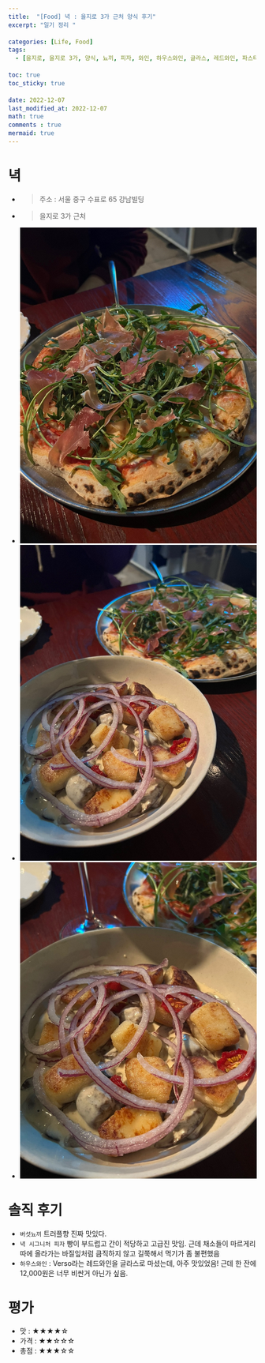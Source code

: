 ```yaml
---
title:  "[Food] 녁 : 을지로 3가 근처 양식 후기"
excerpt: "일기 정리 "

categories: [Life, Food]
tags:
  - [을지로, 을지로 3가, 양식, 뇨끼, 피자, 와인, 하우스와인, 글라스, 레드와인, 파스타, 트러플]

toc: true
toc_sticky: true
 
date: 2022-12-07
last_modified_at: 2022-12-07
math: true
comments : true
mermaid: true
---
```

# 녁
- > 주소 : 서울 중구 수표로 65 강남빌딩
- > 을지로 3가 근처
- ![](/assets/img/food/KakaoTalk_20221207_215225891_01.jpg)
- ![](/assets/img/food/KakaoTalk_20221207_215225891_02.jpg)
- ![](/assets/img/food/KakaoTalk_20221207_215225891_03.jpg)

# 솔직 후기
- `버섯뇨끼` 트러플향 진짜 맛있다.
- `녁 시그니처 피자` 빵이 부드럽고 간이 적당하고 고급진 맛임. 근데 채소들이 마르게리따에 올라가는 바질잎처럼 큼직하지 않고 길쭉해서 먹기가 좀 불편했음
- `하우스와인` : Verso라는 레드와인을 글라스로 마셨는데, 아주 맛있었음! 근데 한 잔에 12,000원은 너무 비싼거 아닌가 싶음.

# 평가
- 맛 : ★★★★☆
- 가격 : ★★☆☆☆
- 총점 : ★★★☆☆
